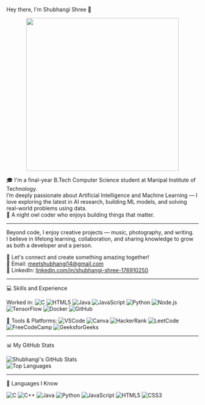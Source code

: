 Hey there, I'm Shubhangi Shree 👋

<p align="center">
<img src="https://media.giphy.com/media/xT0xeMA62E1XIlup68/giphy.gif" width="400" />
</p>

🎓 I'm a final-year B.Tech Computer Science student at Manipal Institute of Technology.  
I’m deeply passionate about Artificial Intelligence and Machine Learning — I love exploring the latest in AI research, building ML models, and solving real-world problems using data.  
🌙 A night owl coder who enjoys building things that matter.

---

Beyond code, I enjoy creative projects — music, photography, and writing.  
I believe in lifelong learning, collaboration, and sharing knowledge to grow as both a developer and a person.  

💬 Let's connect and create something amazing together!  
📧 Email: [meetshubhangi14@gmail.com](mailto:meetshubhangi14@gmail.com)  
🔗 LinkedIn: [linkedin.com/in/shubhangi-shree-176910250](https://www.linkedin.com/in/shubhangi-shree-176910250)

---

💻 Skills and Experience

Worked in:
![C](https://img.shields.io/badge/C-blue?style=for-the-badge&logo=c)
![HTML5](https://img.shields.io/badge/html5-E34F26?style=for-the-badge&logo=html5&logoColor=white)
![Java](https://img.shields.io/badge/Java-ED8B00?style=for-the-badge&logo=java&logoColor=white)
![JavaScript](https://img.shields.io/badge/JavaScript-yellow?style=for-the-badge&logo=javascript&logoColor=black)
![Python](https://img.shields.io/badge/Python-3776AB?style=for-the-badge&logo=python&logoColor=white)
![Node.js](https://img.shields.io/badge/Node.js-339933?style=for-the-badge&logo=nodedotjs&logoColor=white)
![TensorFlow](https://img.shields.io/badge/TensorFlow-FF6F00?style=for-the-badge&logo=tensorflow&logoColor=white)
![Docker](https://img.shields.io/badge/Docker-2496ED?style=for-the-badge&logo=docker&logoColor=white)
![GitHub](https://img.shields.io/badge/GitHub-181717?style=for-the-badge&logo=github)

🧰 Tools & Platforms:
![VSCode](https://img.shields.io/badge/VSCode-007ACC?style=for-the-badge&logo=visual-studio-code&logoColor=white)
![Canva](https://img.shields.io/badge/Canva-00C4CC?style=for-the-badge&logo=canva&logoColor=white)
![HackerRank](https://img.shields.io/badge/HackerRank-2EC866?style=for-the-badge&logo=HackerRank&logoColor=white)
![LeetCode](https://img.shields.io/badge/LeetCode-FFA116?style=for-the-badge&logo=LeetCode&logoColor=black)
![FreeCodeCamp](https://img.shields.io/badge/FreeCodeCamp-006400?style=for-the-badge&logo=freecodecamp)
![GeeksforGeeks](https://img.shields.io/badge/GeeksforGeeks-2F8D46?style=for-the-badge&logo=GeeksforGeeks&logoColor=white)

---

📊 My GitHub Stats

![Shubhangi's GitHub Stats](https://github-readme-stats.vercel.app/api?username=shub-h14&show_icons=true&theme=tokyonight)  
![Top Languages](https://github-readme-stats.vercel.app/api/top-langs/?username=shub-h14&layout=compact&theme=tokyonight)

---

🧠 Languages I Know

![C](https://img.shields.io/badge/C-00599C?style=for-the-badge&logo=c&logoColor=white)
![C++](https://img.shields.io/badge/C++-00599C?style=for-the-badge&logo=c%2B%2B&logoColor=white)
![Java](https://img.shields.io/badge/Java-ED8B00?style=for-the-badge&logo=java&logoColor=white)
![Python](https://img.shields.io/badge/Python-3776AB?style=for-the-badge&logo=python&logoColor=white)
![JavaScript](https://img.shields.io/badge/JavaScript-F7DF1E?style=for-the-badge&logo=javascript&logoColor=black)
![HTML5](https://img.shields.io/badge/HTML5-E34F26?style=for-the-badge&logo=html5&logoColor=white)
![CSS3](https://img.shields.io/badge/CSS3-1572B6?style=for-the-badge&logo=css3&logoColor=white)
